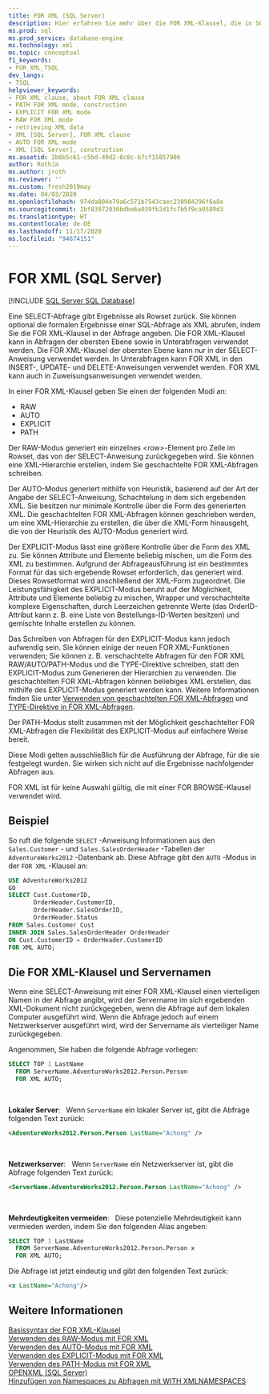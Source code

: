 ```yaml
---
title: FOR XML (SQL Server)
description: Hier erfahren Sie mehr über die FOR XML-Klausel, die in SQL-Abfragen verwendet wird, um Ergebnisse als XML abzurufen.
ms.prod: sql
ms.prod_service: database-engine
ms.technology: xml
ms.topic: conceptual
f1_keywords:
- FOR_XML_TSQL
dev_langs:
- TSQL
helpviewer_keywords:
- FOR XML clause, about FOR XML clause
- PATH FOR XML mode, construction
- EXPLICIT FOR XML mode
- RAW FOR XML mode
- retrieving XML data
- XML [SQL Server], FOR XML clause
- AUTO FOR XML mode
- XML [SQL Server], construction
ms.assetid: 2b6b5c61-c5bd-49d2-8c0c-b7cf15857906
author: RothJa
ms.author: jroth
ms.reviewer: ''
ms.custom: fresh2019may
ms.date: 04/03/2020
ms.openlocfilehash: 974da804e79a6c571b7543caec230984296f6a8e
ms.sourcegitcommit: 2bf83972036bdbe6a039fb2d1fc7b5f9ca9589d3
ms.translationtype: HT
ms.contentlocale: de-DE
ms.lasthandoff: 11/17/2020
ms.locfileid: "94674151"
---
```

# <a name="for-xml-sql-server"></a>FOR XML (SQL Server)

[!INCLUDE [SQL Server SQL Database](../../includes/applies-to-version/sql-asdb.md)]

Eine SELECT-Abfrage gibt Ergebnisse als Rowset zurück. Sie können optional die formalen Ergebnisse einer SQL-Abfrage als XML abrufen, indem Sie die FOR XML-Klausel in der Abfrage angeben. Die FOR XML-Klausel kann in Abfragen der obersten Ebene sowie in Unterabfragen verwendet werden. Die FOR XML-Klausel der obersten Ebene kann nur in der SELECT-Anweisung verwendet werden. In Unterabfragen kann FOR XML in den INSERT-, UPDATE- und DELETE-Anweisungen verwendet werden. FOR XML kann auch in Zuweisungsanweisungen verwendet werden.

In einer FOR XML-Klausel geben Sie einen der folgenden Modi an:

- RAW
- AUTO
- EXPLICIT
- PATH

Der RAW-Modus generiert ein einzelnes \<row>-Element pro Zeile im Rowset, das von der SELECT-Anweisung zurückgegeben wird. Sie können eine XML-Hierarchie erstellen, indem Sie geschachtelte FOR XML-Abfragen schreiben.

Der AUTO-Modus generiert mithilfe von Heuristik, basierend auf der Art der Angabe der SELECT-Anweisung, Schachtelung in dem sich ergebenden XML. Sie besitzen nur minimale Kontrolle über die Form des generierten XML. Die geschachtelten FOR XML-Abfragen können geschrieben werden, um eine XML-Hierarchie zu erstellen, die über die XML-Form hinausgeht, die von der Heuristik des AUTO-Modus generiert wird.

Der EXPLICIT-Modus lässt eine größere Kontrolle über die Form des XML zu. Sie können Attribute und Elemente beliebig mischen, um die Form des XML zu bestimmen. Aufgrund der Abfrageausführung ist ein bestimmtes Format für das sich ergebende Rowset erforderlich, das generiert wird. Dieses Rowsetformat wird anschließend der XML-Form zugeordnet. Die Leistungsfähigkeit des EXPLICIT-Modus beruht auf der Möglichkeit, Attribute und Elemente beliebig zu mischen, Wrapper und verschachtelte komplexe Eigenschaften, durch Leerzeichen getrennte Werte (das OrderID-Attribut kann z. B. eine Liste von Bestellungs-ID-Werten besitzen) und gemischte Inhalte erstellen zu können.

Das Schreiben von Abfragen für den EXPLICIT-Modus kann jedoch aufwendig sein. Sie können einige der neuen FOR XML-Funktionen verwenden; Sie können z. B. verschachtelte Abfragen für den FOR XML RAW/AUTO/PATH-Modus und die TYPE-Direktive schreiben, statt den EXPLICIT-Modus zum Generieren der Hierarchien zu verwenden. Die geschachtelten FOR XML-Abfragen können beliebiges XML erstellen, das mithilfe des EXPLICIT-Modus generiert werden kann. Weitere Informationen finden Sie unter [Verwenden von geschachtelten FOR XML-Abfragen](../../relational-databases/xml/use-nested-for-xml-queries.md) und [TYPE-Direktive in FOR XML-Abfragen](../../relational-databases/xml/type-directive-in-for-xml-queries.md).

Der PATH-Modus stellt zusammen mit der Möglichkeit geschachtelter FOR XML-Abfragen die Flexibilität des EXPLICIT-Modus auf einfachere Weise bereit.

Diese Modi gelten ausschließlich für die Ausführung der Abfrage, für die sie festgelegt wurden. Sie wirken sich nicht auf die Ergebnisse nachfolgender Abfragen aus.

FOR XML ist für keine Auswahl gültig, die mit einer FOR BROWSE-Klausel verwendet wird.

## <a name="example"></a>Beispiel

So ruft die folgende `SELECT` -Anweisung Informationen aus den `Sales.Customer` - und `Sales.SalesOrderHeader` -Tabellen der `AdventureWorks2012` -Datenbank ab. Diese Abfrage gibt den `AUTO` -Modus in der `FOR XML` -Klausel an:

```sql
USE AdventureWorks2012
GO
SELECT Cust.CustomerID,
       OrderHeader.CustomerID,
       OrderHeader.SalesOrderID,
       OrderHeader.Status
FROM Sales.Customer Cust 
INNER JOIN Sales.SalesOrderHeader OrderHeader
ON Cust.CustomerID = OrderHeader.CustomerID
FOR XML AUTO;
```

## <a name="the-for-xml-clause-and-server-names"></a>Die FOR XML-Klausel und Servernamen

Wenn eine SELECT-Anweisung mit einer FOR XML-Klausel einen vierteiligen Namen in der Abfrage angibt, wird der Servername im sich ergebenden XML-Dokument nicht zurückgegeben, wenn die Abfrage auf dem lokalen Computer ausgeführt wird. Wenn die Abfrage jedoch auf einem Netzwerkserver ausgeführt wird, wird der Servername als vierteiliger Name zurückgegeben.

Angenommen, Sie haben die folgende Abfrage vorliegen:

```sql
SELECT TOP 1 LastName
  FROM ServerName.AdventureWorks2012.Person.Person
  FOR XML AUTO;
```

&nbsp;

**Lokaler Server**: &nbsp; Wenn `ServerName` ein lokaler Server ist, gibt die Abfrage folgenden Text zurück:

```xml
<AdventureWorks2012.Person.Person LastName="Achong" />  
```

&nbsp;

**Netzwerkserver**: &nbsp; Wenn `ServerName` ein Netzwerkserver ist, gibt die Abfrage folgenden Text zurück:

```xml
<ServerName.AdventureWorks2012.Person.Person LastName="Achong" />
```

&nbsp;

**Mehrdeutigkeiten vermeiden**: &nbsp; Diese potenzielle Mehrdeutigkeit kann vermieden werden, indem Sie den folgenden Alias angeben:

```sql
SELECT TOP 1 LastName
  FROM ServerName.AdventureWorks2012.Person.Person x
  FOR XML AUTO;
```

Die Abfrage ist jetzt eindeutig und gibt den folgenden Text zurück:

```xml
<x LastName="Achong"/>
```

## <a name="see-also"></a>Weitere Informationen

[Basissyntax der FOR XML-Klausel](../../relational-databases/xml/basic-syntax-of-the-for-xml-clause.md)  
[Verwenden des RAW-Modus mit FOR XML](../../relational-databases/xml/use-raw-mode-with-for-xml.md)  
[Verwenden des AUTO-Modus mit FOR XML](../../relational-databases/xml/use-auto-mode-with-for-xml.md)  
[Verwenden des EXPLICIT-Modus mit FOR XML](../../relational-databases/xml/use-explicit-mode-with-for-xml.md)  
[Verwenden des PATH-Modus mit FOR XML](../../relational-databases/xml/use-path-mode-with-for-xml.md)  
[OPENXML &#40;SQL Server&#41;](../../relational-databases/xml/openxml-sql-server.md)  
[Hinzufügen von Namespaces zu Abfragen mit WITH XMLNAMESPACES](../../relational-databases/xml/add-namespaces-to-queries-with-with-xmlnamespaces.md)
